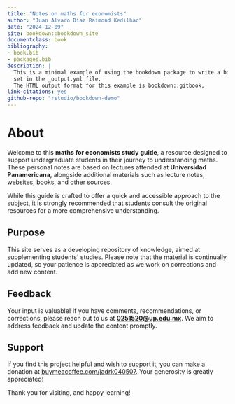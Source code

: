 ```yaml
--- 
title: "Notes on maths for economists"
author: "Juan Alvaro Díaz Raimond Kedilhac"
date: "2024-12-09"
site: bookdown::bookdown_site
documentclass: book
bibliography:
- book.bib
- packages.bib
description: |
  This is a minimal example of using the bookdown package to write a book.
  set in the _output.yml file.
  The HTML output format for this example is bookdown::gitbook,
link-citations: yes
github-repo: "rstudio/bookdown-demo"
---
```


# About  

Welcome to this **maths for economists study guide**, a resource designed to support undergraduate students in their journey to understanding maths. These personal notes are based on lectures attended at **Universidad Panamericana**, alongside additional materials such as lecture notes, websites, books, and other sources.  

While this guide is crafted to offer a quick and accessible approach to the subject, it is strongly recommended that students consult the original resources for a more comprehensive understanding.  

## Purpose  

This site serves as a developing repository of knowledge, aimed at supplementing students' studies. Please note that the material is continually updated, so your patience is appreciated as we work on corrections and add new content.  

## Feedback  

Your input is valuable! If you have comments, recommendations, or corrections, please reach out to us at **0251520@up.edu.mx**. We aim to address feedback and update the content promptly.  

## Support  

If you find this project helpful and wish to support it, you can make a donation at [buymeacoffee.com/jadrk040507](https://buymeacoffee.com/jadrk040507). Your generosity is greatly appreciated!  

Thank you for visiting, and happy learning!  



